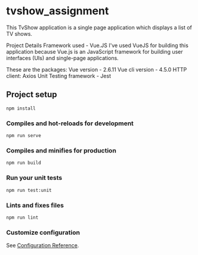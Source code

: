 # tvshow_assignment
This TvShow application is a single page application which displays a list of TV shows.

Project Details
Framework used - Vue.JS
I've used VueJS for building this application because Vue.js is an JavaScript framework for building user interfaces (UIs) and single-page applications.

These are the packages:
Vue version - 2.6.11
Vue cli version - 4.5.0
HTTP client: Axios
Unit Testing framework - Jest

## Project setup
```
npm install
```

### Compiles and hot-reloads for development
```
npm run serve
```

### Compiles and minifies for production
```
npm run build
```

### Run your unit tests
```
npm run test:unit
```

### Lints and fixes files
```
npm run lint
```

### Customize configuration
See [Configuration Reference](https://cli.vuejs.org/config/).
